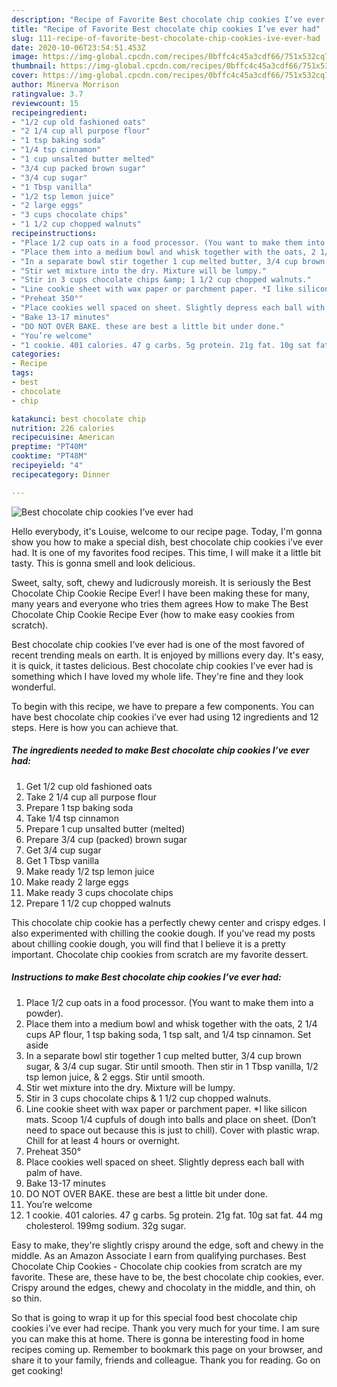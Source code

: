 ```yaml
---
description: "Recipe of Favorite Best chocolate chip cookies I’ve ever had"
title: "Recipe of Favorite Best chocolate chip cookies I’ve ever had"
slug: 111-recipe-of-favorite-best-chocolate-chip-cookies-ive-ever-had
date: 2020-10-06T23:54:51.453Z
image: https://img-global.cpcdn.com/recipes/0bffc4c45a3cdf66/751x532cq70/best-chocolate-chip-cookies-ive-ever-had-recipe-main-photo.jpg
thumbnail: https://img-global.cpcdn.com/recipes/0bffc4c45a3cdf66/751x532cq70/best-chocolate-chip-cookies-ive-ever-had-recipe-main-photo.jpg
cover: https://img-global.cpcdn.com/recipes/0bffc4c45a3cdf66/751x532cq70/best-chocolate-chip-cookies-ive-ever-had-recipe-main-photo.jpg
author: Minerva Morrison
ratingvalue: 3.7
reviewcount: 15
recipeingredient:
- "1/2 cup old fashioned oats"
- "2 1/4 cup all purpose flour"
- "1 tsp baking soda"
- "1/4 tsp cinnamon"
- "1 cup unsalted butter melted"
- "3/4 cup packed brown sugar"
- "3/4 cup sugar"
- "1 Tbsp vanilla"
- "1/2 tsp lemon juice"
- "2 large eggs"
- "3 cups chocolate chips"
- "1 1/2 cup chopped walnuts"
recipeinstructions:
- "Place 1/2 cup oats in a food processor. (You want to make them into a powder)."
- "Place them into a medium bowl and whisk together with the oats, 2 1/4 cups AP flour, 1 tsp baking soda, 1 tsp salt, and 1/4 tsp cinnamon. Set aside"
- "In a separate bowl stir together 1 cup melted butter, 3/4 cup brown sugar, &amp; 3/4 cup sugar. Stir until smooth. Then stir in 1 Tbsp vanilla, 1/2 tsp lemon juice, &amp; 2 eggs. Stir until smooth."
- "Stir wet mixture into the dry. Mixture will be lumpy."
- "Stir in 3 cups chocolate chips &amp; 1 1/2 cup chopped walnuts."
- "Line cookie sheet with wax paper or parchment paper. *I like silicon mats. Scoop 1/4 cupfuls of dough into balls and place on sheet. (Don’t need to space out because this is just to chill). Cover with plastic wrap. Chill for at least 4 hours or overnight."
- "Preheat 350°"
- "Place cookies well spaced on sheet. Slightly depress each ball with palm of have."
- "Bake 13-17 minutes"
- "DO NOT OVER BAKE. these are best a little bit under done."
- "You’re welcome"
- "1 cookie. 401 calories. 47 g carbs. 5g protein. 21g fat. 10g sat fat. 44 mg cholesterol. 199mg sodium. 32g sugar."
categories:
- Recipe
tags:
- best
- chocolate
- chip

katakunci: best chocolate chip 
nutrition: 226 calories
recipecuisine: American
preptime: "PT40M"
cooktime: "PT48M"
recipeyield: "4"
recipecategory: Dinner

---
```



![Best chocolate chip cookies I’ve ever had](https://img-global.cpcdn.com/recipes/0bffc4c45a3cdf66/751x532cq70/best-chocolate-chip-cookies-ive-ever-had-recipe-main-photo.jpg)

Hello everybody, it's Louise, welcome to our recipe page. Today, I'm gonna show you how to make a special dish, best chocolate chip cookies i’ve ever had. It is one of my favorites food recipes. This time, I will make it a little bit tasty. This is gonna smell and look delicious.

Sweet, salty, soft, chewy and ludicrously moreish. It is seriously the Best Chocolate Chip Cookie Recipe Ever! I have been making these for many, many years and everyone who tries them agrees How to make The Best Chocolate Chip Cookie Recipe Ever (how to make easy cookies from scratch).

Best chocolate chip cookies I’ve ever had is one of the most favored of recent trending meals on earth. It is enjoyed by millions every day. It's easy, it is quick, it tastes delicious. Best chocolate chip cookies I’ve ever had is something which I have loved my whole life. They're fine and they look wonderful.


To begin with this recipe, we have to prepare a few components. You can have best chocolate chip cookies i’ve ever had using 12 ingredients and 12 steps. Here is how you can achieve that.

<!--inarticleads1-->

##### The ingredients needed to make Best chocolate chip cookies I’ve ever had:

1. Get 1/2 cup old fashioned oats
1. Take 2 1/4 cup all purpose flour
1. Prepare 1 tsp baking soda
1. Take 1/4 tsp cinnamon
1. Prepare 1 cup unsalted butter (melted)
1. Prepare 3/4 cup (packed) brown sugar
1. Get 3/4 cup sugar
1. Get 1 Tbsp vanilla
1. Make ready 1/2 tsp lemon juice
1. Make ready 2 large eggs
1. Make ready 3 cups chocolate chips
1. Prepare 1 1/2 cup chopped walnuts


This chocolate chip cookie has a perfectly chewy center and crispy edges. I also experimented with chilling the cookie dough. If you&#39;ve read my posts about chilling cookie dough, you will find that I believe it is a pretty important. Chocolate chip cookies from scratch are my favorite dessert. 

<!--inarticleads2-->

##### Instructions to make Best chocolate chip cookies I’ve ever had:

1. Place 1/2 cup oats in a food processor. (You want to make them into a powder).
1. Place them into a medium bowl and whisk together with the oats, 2 1/4 cups AP flour, 1 tsp baking soda, 1 tsp salt, and 1/4 tsp cinnamon. Set aside
1. In a separate bowl stir together 1 cup melted butter, 3/4 cup brown sugar, &amp; 3/4 cup sugar. Stir until smooth. Then stir in 1 Tbsp vanilla, 1/2 tsp lemon juice, &amp; 2 eggs. Stir until smooth.
1. Stir wet mixture into the dry. Mixture will be lumpy.
1. Stir in 3 cups chocolate chips &amp; 1 1/2 cup chopped walnuts.
1. Line cookie sheet with wax paper or parchment paper. *I like silicon mats. Scoop 1/4 cupfuls of dough into balls and place on sheet. (Don’t need to space out because this is just to chill). Cover with plastic wrap. Chill for at least 4 hours or overnight.
1. Preheat 350°
1. Place cookies well spaced on sheet. Slightly depress each ball with palm of have.
1. Bake 13-17 minutes
1. DO NOT OVER BAKE. these are best a little bit under done.
1. You’re welcome
1. 1 cookie. 401 calories. 47 g carbs. 5g protein. 21g fat. 10g sat fat. 44 mg cholesterol. 199mg sodium. 32g sugar.


Easy to make, they&#39;re slightly crispy around the edge, soft and chewy in the middle. As an Amazon Associate I earn from qualifying purchases. Best Chocolate Chip Cookies - Chocolate chip cookies from scratch are my favorite. These are, these have to be, the best chocolate chip cookies, ever. Crispy around the edges, chewy and chocolaty in the middle, and thin, oh so thin. 

So that is going to wrap it up for this special food best chocolate chip cookies i’ve ever had recipe. Thank you very much for your time. I am sure you can make this at home. There is gonna be interesting food in home recipes coming up. Remember to bookmark this page on your browser, and share it to your family, friends and colleague. Thank you for reading. Go on get cooking!
